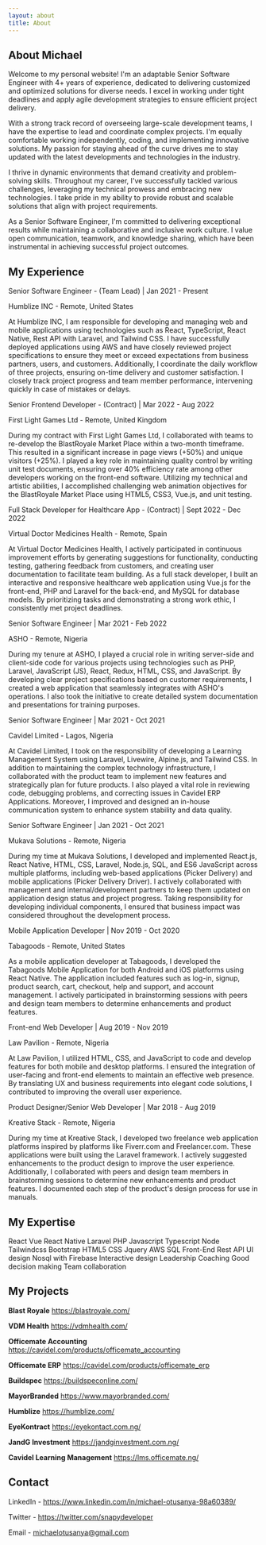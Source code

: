 ```yaml
---
layout: about
title: About
---
```


## About Michael

Welcome to my personal website! I'm an adaptable Senior Software Engineer with 4+ years of experience, dedicated to delivering customized and optimized solutions for diverse needs. I excel in working under tight deadlines and apply agile development strategies to ensure efficient project delivery.

With a strong track record of overseeing large-scale development teams, I have the expertise to lead and coordinate complex projects. I'm equally comfortable working independently, coding, and implementing innovative solutions. My passion for staying ahead of the curve drives me to stay updated with the latest developments and technologies in the industry.

I thrive in dynamic environments that demand creativity and problem-solving skills. Throughout my career, I've successfully tackled various challenges, leveraging my technical prowess and embracing new technologies. I take pride in my ability to provide robust and scalable solutions that align with project requirements.

As a Senior Software Engineer, I'm committed to delivering exceptional results while maintaining a collaborative and inclusive work culture. I value open communication, teamwork, and knowledge sharing, which have been instrumental in achieving successful project outcomes.

## My Experience

Senior Software Engineer - (Team Lead) | Jan 2021 - Present

Humblize INC - Remote, United States

At Humblize INC, I am responsible for developing and managing web and mobile applications using technologies such as React, TypeScript, React Native, Rest API with Laravel, and Tailwind CSS. I have successfully deployed applications using AWS and have closely reviewed project specifications to ensure they meet or exceed expectations from business partners, users, and customers. Additionally, I coordinate the daily workflow of three projects, ensuring on-time delivery and customer satisfaction. I closely track project progress and team member performance, intervening quickly in case of mistakes or delays.

Senior Frontend Developer - (Contract) | Mar 2022 - Aug 2022

First Light Games Ltd - Remote, United Kingdom

During my contract with First Light Games Ltd, I collaborated with teams to re-develop the BlastRoyale Market Place within a two-month timeframe. This resulted in a significant increase in page views (+50%) and unique visitors (+25%). I played a key role in maintaining quality control by writing unit test documents, ensuring over 40% efficiency rate among other developers working on the front-end software. Utilizing my technical and artistic abilities, I accomplished challenging web animation objectives for the BlastRoyale Market Place using HTML5, CSS3, Vue.js, and unit testing.

Full Stack Developer for Healthcare App - (Contract) | Sept 2022 - Dec 2022

Virtual Doctor Medicines Health - Remote, Spain

At Virtual Doctor Medicines Health, I actively participated in continuous improvement efforts by generating suggestions for functionality, conducting testing, gathering feedback from customers, and creating user documentation to facilitate team building. As a full stack developer, I built an interactive and responsive healthcare web application using Vue.js for the front-end, PHP and Laravel for the back-end, and MySQL for database models. By prioritizing tasks and demonstrating a strong work ethic, I consistently met project deadlines.

Senior Software Engineer | Mar 2021 - Feb 2022

ASHO - Remote, Nigeria

During my tenure at ASHO, I played a crucial role in writing server-side and client-side code for various projects using technologies such as PHP, Laravel, JavaScript (JS), React, Redux, HTML, CSS, and JavaScript. By developing clear project specifications based on customer requirements, I created a web application that seamlessly integrates with ASHO's operations. I also took the initiative to create detailed system documentation and presentations for training purposes.

Senior Software Engineer | Mar 2021 - Oct 2021

Cavidel Limited - Lagos, Nigeria

At Cavidel Limited, I took on the responsibility of developing a Learning Management System using Laravel, Livewire, Alpine.js, and Tailwind CSS. In addition to maintaining the complex technology infrastructure, I collaborated with the product team to implement new features and strategically plan for future products. I also played a vital role in reviewing code, debugging problems, and correcting issues in Cavidel ERP Applications. Moreover, I improved and designed an in-house communication system to enhance system stability and data quality.

Senior Software Engineer | Jan 2021 - Oct 2021

Mukava Solutions - Remote, Nigeria

During my time at Mukava Solutions, I developed and implemented React.js, React Native, HTML, CSS, Laravel, Node.js, SQL, and ES6 JavaScript across multiple platforms, including web-based applications (Picker Delivery) and mobile applications (Picker Delivery Driver). I actively collaborated with management and internal/development partners to keep them updated on application design status and project progress. Taking responsibility for developing individual components, I ensured that business impact was considered throughout the development process.

Mobile Application Developer | Nov 2019 - Oct 2020

Tabagoods - Remote, United States

As a mobile application developer at Tabagoods, I developed the Tabagoods Mobile Application for both Android and iOS platforms using React Native. The application included features such as log-in, signup, product search, cart, checkout, help and support, and account management. I actively participated in brainstorming sessions with peers and design team members to determine enhancements and product features.

Front-end Web Developer | Aug 2019 - Nov 2019

Law Pavilion - Remote, Nigeria

At Law Pavilion, I utilized HTML, CSS, and JavaScript to code and develop features for both mobile and desktop platforms. I ensured the integration of user-facing and front-end elements to maintain an effective web presence. By translating UX and business requirements into elegant code solutions, I contributed to improving the overall user experience.

Product Designer/Senior Web Developer | Mar 2018 - Aug 2019

Kreative Stack - Remote, Nigeria

During my time at Kreative Stack, I developed two freelance web application platforms inspired by platforms like Fiverr.com and Freelancer.com. These applications were built using the Laravel framework. I actively suggested enhancements to the product design to improve the user experience. Additionally, I collaborated with peers and design team members in brainstorming sessions to determine new enhancements and product features. I documented each step of the product's design process for use in manuals.

## My Expertise

React
Vue
React Native 
Laravel
PHP 
Javascript 
Typescript 
Node 
Tailwindcss
Bootstrap 
HTML5 
CSS 
Jquery 
AWS 
SQL 
Front-End 
Rest API
UI design
Nosql with Firebase 
Interactive design 
Leadership
Coaching
Good decision making 
Team collaboration


## My Projects

**Blast Royale** https://blastroyale.com/

**VDM Health** https://vdmhealth.com/

**Officemate Accounting** https://cavidel.com/products/officemate_accounting

**Officemate ERP** https://cavidel.com/products/officemate_erp

**Buildspec** https://buildspeconline.com/

**MayorBranded** https://www.mayorbranded.com/

**Humblize** https://humblize.com/

**EyeKontract** https://eyekontact.com.ng/

**JandG Investment** https://jandginvestment.com.ng/

**Cavidel Learning Management** https://lms.officemate.ng/

## Contact

LinkedIn - https://www.linkedin.com/in/michael-otusanya-98a60389/

Twitter - https://twitter.com/snapydeveloper

Email - michaelotusanya@gmail.com
